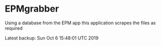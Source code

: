 # EPMgrabber
Using a database from the EPM app this application scrapes the files as required


Latest backup: Sun Oct 6 15:48:01 UTC 2019
